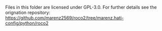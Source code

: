 Files in this folder are licensed under GPL-3.0.
For further details see the orignation repository: https://github.com/marenz2569/roco2/tree/marenz.hati-config/python/roco2